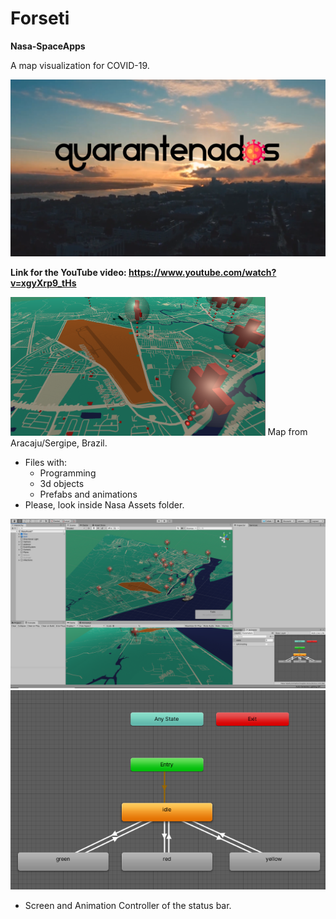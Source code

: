 # Forseti

**Nasa-SpaceApps**

A map visualization for COVID-19.

![title](title.png)

**Link for the YouTube video: https://www.youtube.com/watch?v=xgyXrp9_tHs**



<img src="map.PNG" alt="map" style="zoom:40%;" /> Map from Aracaju/Sergipe, Brazil.

- Files with:
  - Programming
  - 3d objects
  - Prefabs and animations
- Please, look inside Nasa Assets folder.



<img src="window.png" alt="window" style="zoom: 50%;" />

<center><img src="animation.PNG" alt="animation" /></center>

- Screen and Animation Controller of the status bar.